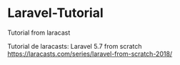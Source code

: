 # Laravel-Tutorial
Tutorial from laracast

Tutorial de laracasts: Laravel 5.7 from scratch 
https://laracasts.com/series/laravel-from-scratch-2018/
